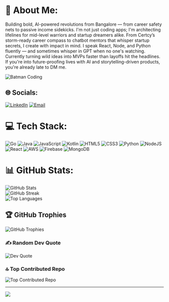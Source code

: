# 💫 About Me:
Building bold, AI-powered revolutions from Bangalore — from career safety nets to passive income sidekicks. I'm not just coding apps; I'm architecting lifelines for mid-level warriors and startup dreamers alike. From Certcy’s storm-ready career compass to chatbot mentors that whisper startup secrets, I create with impact in mind. I speak React, Node, and Python fluently — and sometimes whisper in GPT when no one's watching. Currently turning wild ideas into MVPs faster than layoffs hit the headlines. If you're into future-proofing lives with AI and storytelling-driven products, you're already late to DM me.

![Batman Coding](https://media.giphy.com/media/3o7aD2sa1g1g0g1g1G/giphy.gif) <!-- Animated GIF of Batman coding -->

## 🌐 Socials:
[![LinkedIn](https://img.shields.io/badge/LinkedIn-%230077B5.svg?logo=linkedin&logoColor=white)](https://linkedin.com/in/asmit-banik/) [![Email](https://img.shields.io/badge/Email-D14836?logo=gmail&logoColor=white)](mailto:asmitbanik02@gmail.com) 

# 💻 Tech Stack:
![Go](https://img.shields.io/badge/go-%2300ADD8.svg?style=flat-square&logo=go&logoColor=white) 
![Java](https://img.shields.io/badge/java-%23ED8B00.svg?style=flat-square&logo=openjdk&logoColor=white) 
![JavaScript](https://img.shields.io/badge/javascript-%23323330.svg?style=flat-square&logo=javascript&logoColor=%23F7DF1E) 
![Kotlin](https://img.shields.io/badge/kotlin-%237F52FF.svg?style=flat-square&logo=kotlin&logoColor=white) 
![HTML5](https://img.shields.io/badge/html5-%23E34F26.svg?style=flat-square&logo=html5&logoColor=white) 
![CSS3](https://img.shields.io/badge/css3-%231572B6.svg?style=flat-square&logo=css3&logoColor=white) 
![Python](https://img.shields.io/badge/python-3670A0?style=flat-square&logo=python&logoColor=ffdd54) 
![NodeJS](https://img.shields.io/badge/node.js-6DA55F?style=flat-square&logo=node.js&logoColor=white) 
![React](https://img.shields.io/badge/react-%2320232a.svg?style=flat-square&logo=react&logoColor=%2361DAFB) 
![AWS](https://img.shields.io/badge/AWS-%23FF9900.svg?style=flat-square&logo=amazon-aws&logoColor=white) 
![Firebase](https://img.shields.io/badge/firebase-%23039BE5.svg?style=flat-square&logo=firebase) 
![MongoDB](https://img.shields.io/badge/MongoDB-%234ea94b.svg?style=flat-square&logo=mongodb&logoColor=white) 

# 📊 GitHub Stats:
![GitHub Stats](https://github-readme-stats.vercel.app/api?username=asmitbanik&theme=gotham&hide_border=false&include_all_commits=true&count_private=true)<br/>
![GitHub Streak](https://nirzak-streak-stats.vercel.app/?user=asmitbanik&theme=gotham&hide_border=false)<br/>
![Top Languages](https://github-readme-stats.vercel.app/api/top-langs/?username=asmitbanik&theme=gotham&hide_border=false&include_all_commits=true&count_private=true&layout=compact)

## 🏆 GitHub Trophies
![GitHub Trophies](https://github-profile-trophy.vercel.app/?username=asmitbanik&theme=gotham&no-frame=true&no-bg=true&margin-w=4)

### ✍️ Random Dev Quote
![Dev Quote](https://quotes-github-readme.vercel.app/api?type=horizontal&theme=radical)

### 🔝 Top Contributed Repo
![Top Contributed Repo](https://github-contributor-stats.vercel.app/api?username=asmitbanik&limit=5&theme=dark&combine_all_yearly_contributions=true)

---
[![](https://visitcount.itsvg.in/api?id=asmitbanik&icon=3&color=8)](https://visitcount.itsvg.in)
